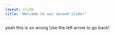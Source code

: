 ```yaml
---
layout: slide
title: "Welcome to our second slide!"
---
```

yeah this is so wrong 
Use the left arrow to go back!
